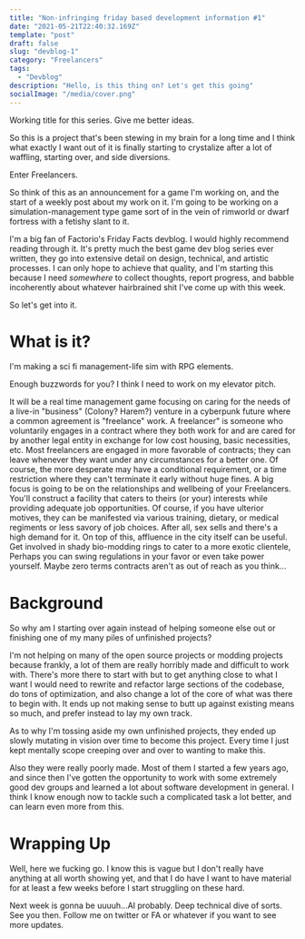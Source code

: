```yaml
---
title: "Non-infringing friday based development information #1"
date: "2021-05-21T22:40:32.169Z"
template: "post"
draft: false
slug: "devblog-1"
category: "Freelancers"
tags:
  - "Devblog"
description: "Hello, is this thing on? Let's get this going"
socialImage: "/media/cover.png"
---
```

Working title for this series. Give me better ideas.

So this is a project that's been stewing in my brain for a long time and I think what exactly I want out of it is finally starting to crystalize after a lot of waffling, starting over, and side diversions.

Enter Freelancers.

So think of this as an announcement for a game I'm working on, and the start of a weekly post about my work on it. I'm going to be working on a simulation-management type game sort of in the vein of rimworld or dwarf fortress with a fetishy slant to it.

I'm a big fan of Factorio's Friday Facts devblog. I would highly recommend reading through it. It's pretty much the best game dev blog series ever written, they go into extensive detail on design, technical, and artistic processes. I can only hope to achieve that quality, and I'm starting this because I need *somewhere* to collect thoughts, report progress, and babble incoherently about whatever hairbrained shit I've come up with this week.

So let's get into it.

# What is it?

I'm making a sci fi management-life sim with RPG elements.

Enough buzzwords for you? I think I need to work on my elevator pitch.

It will be a real time management game focusing on caring for the needs of a live-in "business" (Colony? Harem?) venture in a cyberpunk future where a common agreement is "freelance" work. A freelancer" is someone who voluntarily engages in a contract where they both work for and are cared for by another legal entity in exchange for low cost housing, basic necessities, etc. Most freelancers are engaged in more favorable of contracts; they can leave whenever they want under any circumstances for a better one. Of course, the more desperate may have a conditional requirement, or a time restriction where they can't terminate it early without huge fines.
A big focus is going to be on the relationships and wellbeing of your Freelancers. You'll construct a facility that caters to theirs (or your) interests while providing adequate job opportunities. Of course, if you have ulterior motives, they can be manifested via various training, dietary, or medical regiments or less savory of job choices. After all, sex sells and there's a high demand for it.
On top of this, affluence in the city itself can be useful. Get involved in shady bio-modding rings to cater to a more exotic clientele, Perhaps you can swing regulations in your favor or even take power yourself. Maybe zero terms contracts aren't as out of reach as you think...

# Background

So why am I starting over again instead of helping someone else out or finishing one of my many piles of unfinished projects?

I'm not helping on many of the open source projects or modding projects because frankly, a lot of them are really horribly made and difficult to work with. There's more there to start with but to get anything close to what I want I would need to rewrite and refactor large sections of the codebase, do tons of optimization, and also change a lot of the core of what was there to begin with. It ends up not making sense to butt up against existing means so much, and prefer instead to lay my own track.

As to why I'm tossing aside my own unfinished projects, they ended up slowly mutating in vision over time to become this project. Every time I just kept mentally scope creeping over and over to wanting to make this.

Also they were really poorly made. Most of them I started a few years ago, and since then I've gotten the opportunity to work with some extremely good dev groups and learned a lot about software development in general. I think I know enough now to tackle such a complicated task a lot better, and can learn even more from this.

# Wrapping Up
Well, here we fucking go. I know this is vague but I don't really have anything at all worth showing yet, and that I do have I want to have material for at least a few weeks before I start struggling on these hard.

Next week is gonna be uuuuh...AI probably. Deep technical dive of sorts. See you then. Follow me on twitter or FA or whatever if you want to see more updates.
